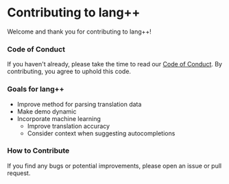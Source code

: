 # Contributing to lang++

Welcome and thank you for contributing to lang++!

### Code of Conduct

If you haven't already, please take the time to read our [Code of Conduct](https://github.com/fibanneacci/langplusplus/blob/master/CODE_OF_CONDUCT.md). By contributing, you agree to uphold this code.

### Goals for lang++

 * Improve method for parsing translation data
 * Make demo dynamic
 * Incorporate machine learning
    * Improve translation accuracy
    * Consider context when suggesting autocompletions

### How to Contribute

If you find any bugs or potential improvements, please open an issue or pull request.
